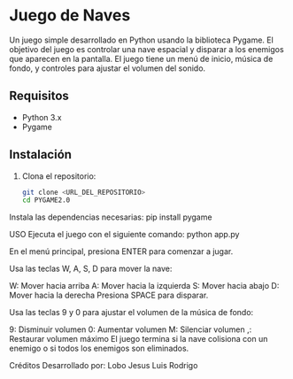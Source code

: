 # Juego de Naves

Un juego simple desarrollado en Python usando la biblioteca Pygame. El objetivo del juego es controlar una nave espacial y disparar a los enemigos que aparecen en la pantalla. El juego tiene un menú de inicio, música de fondo, y controles para ajustar el volumen del sonido.

## Requisitos

- Python 3.x
- Pygame

## Instalación

1. Clona el repositorio:

   ```bash
   git clone <URL_DEL_REPOSITORIO>
   cd PYGAME2.0

Instala las dependencias necesarias:
    pip install pygame

USO
Ejecuta el juego con el siguiente comando:
    python app.py

En el menú principal, presiona ENTER para comenzar a jugar.

Usa las teclas W, A, S, D para mover la nave:

W: Mover hacia arriba
A: Mover hacia la izquierda
S: Mover hacia abajo
D: Mover hacia la derecha
Presiona SPACE para disparar.

Usa las teclas 9 y 0 para ajustar el volumen de la música de fondo:

9: Disminuir volumen
0: Aumentar volumen
M: Silenciar volumen
,: Restaurar volumen máximo
El juego termina si la nave colisiona con un enemigo o si todos los enemigos son eliminados.

Créditos
Desarrollado por: Lobo Jesus Luis Rodrigo